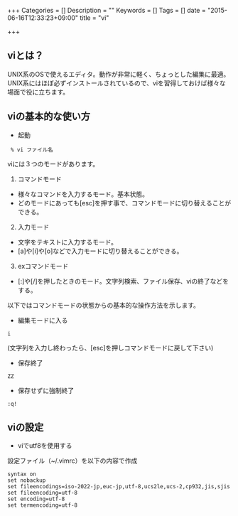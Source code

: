 +++
Categories = []
Description = ""
Keywords = []
Tags = []
date = "2015-06-16T12:33:23+09:00"
title = "vi"

+++

## viとは？

UNIX系のOSで使えるエディタ。動作が非常に軽く、ちょっとした編集に最適。  
UNIX系にはほぼ必ずインストールされているので、viを習得しておけば様々な場面で役に立ちます。

## viの基本的な使い方

- 起動
```
 % vi ファイル名
```


viには３つのモードがあります。

1. コマンドモード
 - 様々なコマンドを入力するモード。基本状態。
 - どのモードにあっても[esc]を押す事で、コマンドモードに切り替えることができる。
2. 入力モード
 - 文字をテキストに入力するモード。
 - [a]や[i]や[o]などで入力モードに切り替えることができる。
3. exコマンドモード
 - [:]や[/]を押したときのモード。文字列検索、ファイル保存、viの終了などをする。

 以下ではコマンドモードの状態からの基本的な操作方法を示します。
 
- 編集モードに入る
```
i
```
(文字列を入力し終わったら、[esc]を押しコマンドモードに戻して下さい)

- 保存終了
```
ZZ
```
- 保存せずに強制終了
```
:q!
```


## viの設定

- viでutf8を使用する

設定ファイル（~/.vimrc）を以下の内容で作成
```
syntax on
set nobackup
set fileencodings=iso-2022-jp,euc-jp,utf-8,ucs2le,ucs-2,cp932,jis,sjis
set fileencoding=utf-8
set encoding=utf-8
set termencoding=utf-8
```
